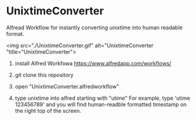 # UnixtimeConverter
Alfread Workflow for instantly converting unixtime into human readable format.

<img src="./UnixtimeConverter.gif" alt="UnixtimeConverter "title="UnixtimeConverter">

1. install Alfred Workfowa
https://www.alfredapp.com/workflows/

1. git clone this repository 

1. open "UnixtimeConverter.alfredworkflow"

1. type unixtime into alfred starting with "utime"
For example, type 'utime 123456789' and you will find human-readble formatted timestamp on the right top of the screen.



 

